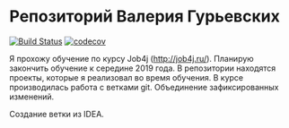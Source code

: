 # Репозиторий Валерия Гурьевских
[![Build Status](https://travis-ci.org/gvg-job4j/job4j-junior.svg?branch=master)](https://travis-ci.org/gvg-job4j/job4j-junior)
[![codecov](https://codecov.io/gh/gvg-job4j/job4j-junior/branch/master/graph/badge.svg)](https://codecov.io/gh/gvg-job4j/job4j-junior)

Я прохожу обучение по курсу Job4j (http://job4j.ru/). Планирую закончить обучение к середине 2019 года.
В репозитории находятся проекты, которые я реализовал во время обучения.
В курсе производилась работа с ветками git.
Объединение зафиксированных изменений.

Создание ветки из IDEA.